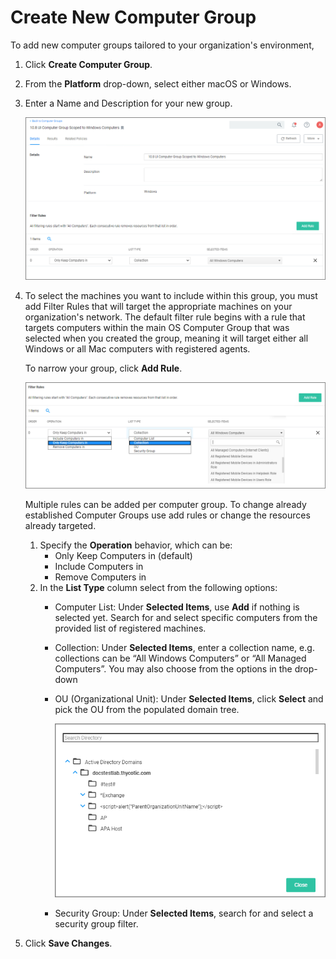 [title]: # (Create Computer Groups)
[tags]: # (Local Security,Computer Groups)
[priority]: # (2)
# Create New Computer Group

To add new computer groups tailored to your organization's environment,

1. Click __Create Computer Group__.
1. From the __Platform__ drop-down, select either macOS or Windows.
1. Enter a Name and Description for your new group.

   ![new computer group](images/ls-create-cg.png "New Computer Group")
1. To select the machines you want to include within this group, you must add Filter Rules that will target the appropriate machines on your organization's network. The default filter rule begins with a rule that targets computers within the main OS Computer Group that was selected when you created the group, meaning it will target either all Windows or all Mac computers with registered agents.

   To narrow your group, click __Add Rule__.

   ![comp-group-1](images/comp-group-1.png "Resource targeting for computer groups")

   Multiple rules can be added per computer group. To change already established Computer Groups use add rules or change the resources already targeted.
   1. Specify the __Operation__ behavior, which can be:
      * Only Keep Computers in (default)
      * Include Computers in
      * Remove Computers in
   1. In the __List Type__ column select from the following options:
      * Computer List: Under __Selected Items__, use __Add__ if nothing is selected yet. Search for and select specific computers from the provided list of registered machines.
      * Collection: Under __Selected Items__, enter a collection name, e.g. collections can be “All Windows Computers” or “All Managed Computers”. You may also choose from the options in the drop-down
      * OU (Organizational Unit): Under __Selected Items__, click __Select__ and pick the OU from the populated domain tree.

        ![ou directory](images/ou-select.png "Select the Organizational Unit")
      * Security Group: Under __Selected Items__, search for and select a security group filter.
1. Click __Save Changes__.
